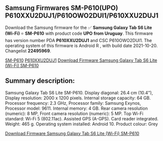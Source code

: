 <h2>Samsung Firmwares SM-P610(UPO) P610XXU2DUJ1/P610OWO2DUI1/P610XXU2DUJ1</h2>
Download the Samsung firmware for the ✅ <strong>Samsung Galaxy Tab S6 Lite (Wi-Fi) </strong> ⭐ <strong>SM-P610</strong> with product code <strong>UPO</strong> <strong> from Uruguay</strong>. This firmware has version number PDA <strong>P610XXU2DUJ1</strong> and CSC P610OWO2DUI1. The operating system of this firmware is Android R , with build date 2021-10-20. Changelist <strong>22495969</strong>.


[SM-P610](https://samfirm.shop/samsung/model/SM-P610)
[P610XXU2DUJ1](https://samfirm.shop/samsung/pda/P610XXU2DUJ1)
[Download Firmware Samsung Galaxy Tab S6 Lite (Wi-Fi) SM-P610](https://samfirm.shop/samsung/firmware/466538)
<h2>Summary description:</h2>
<p>Samsung Galaxy Tab S6 Lite SM-P610. Display diagonal: 26.4 cm (10.4"), Display resolution: 2000 x 1200 pixels. Internal storage capacity: 64 GB. Processor frequency: 2.3 GHz, Processor family: Samsung Exynos, Processor model: 9611. Internal memory: 4 GB. Rear camera resolution (numeric): 8 MP, Front camera resolution (numeric): 5 MP. Top Wi-Fi standard: Wi-Fi 5 (802.11ac). Assisted GPS (A-GPS). Card reader integrated. Weight: 465 g. Operating system installed: Android 10. Product colour: Grey</p>


[Download Firmware Samsung Galaxy Tab S6 Lite (Wi-Fi) SM-P610](https://samfirm.shop/samsung/firmware/466538)
